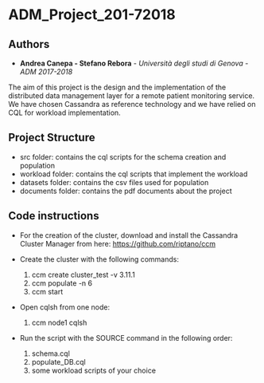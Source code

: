 # ADM_Project_201-72018

## Authors

* **Andrea Canepa - Stefano Rebora** - *Università degli studi di Genova - ADM 2017-2018*

The aim of this project is the design and the implementation of the distributed data management layer for
a remote patient monitoring service. We have chosen Cassandra as reference technology and we have relied 
on CQL for workload implementation.

## Project Structure
* src folder: contains the cql scripts for the schema creation and population
* workload folder: contains the cql scripts that implement the workload 
* datasets folder: contains the csv files used for population 
* documents folder: contains the pdf documents about the project

## Code instructions

* For the creation of the cluster, download and install the Cassandra Cluster Manager from here: https://github.com/riptano/ccm

* Create the cluster with the following commands:
	1) ccm create cluster_test -v 3.11.1
	2) ccm populate -n 6
	3) ccm start
	
* Open cqlsh from one node:
	1) ccm node1 cqlsh
	
* Run the script with the SOURCE command in the following order:
	1) schema.cql
	2) populate_DB.cql
	3) some workload scripts of your choice
 
